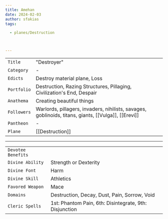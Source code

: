 ```yaml
---
title: Amehan
date: 2024-02-03
author: sfakias
tags:

  - planes/Destruction



---
```

| | |
| --- | --- |
| `Title` | "Destroyer" |
| `Category` | - |
| `Edicts` | Destroy material plane, Loss |
| `Portfolio` | Destruction, Razing Structures, Pillaging, Civilization's End, Despair |
| `Anathema` | Creating beautiful things |
| `Followers` | Warlords, pillagers, invaders, nihilists, savages, goblinoids, titans, giants, [[Vulga]], [[Erevi]] |
| `Pantheon` | - |
| `Plane` | [[Destruction]] |

---
| | |
| --- | --- |
| `Devotee Benefits` |
| `Divine Ability` | Strength or Dexterity |
| `Divine Font` | Harm |
| `Divine Skill` | Athletics |
| `Favored Weapon` | Mace |
| `Domains` | Destruction, Decay, Dust, Pain, Sorrow, Void |
| `Cleric Spells` | 1st: Phantom Pain, 6th: Disintegrate, 9th: Disjunction |
